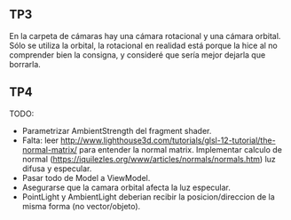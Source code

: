## TP3
En la carpeta de cámaras hay una cámara rotacional y una cámara orbital. Sólo se utiliza la orbital, la
rotacional en realidad está porque la hice al no comprender bien la consigna, y consideré que sería mejor
dejarla que borrarla.

## TP4
TODO:
* Parametrizar AmbientStrength del fragment shader.
* Falta: leer http://www.lighthouse3d.com/tutorials/glsl-12-tutorial/the-normal-matrix/ para entender la normal matrix. Implementar calculo de normal (https://iquilezles.org/www/articles/normals/normals.htm) luz difusa y especular.
* Pasar todo de Model a ViewModel.
* Asegurarse que la camara orbital afecta la luz especular.
* PointLight y AmbientLight deberian recibir la posicion/direccion de la misma forma (no vector/objeto).
